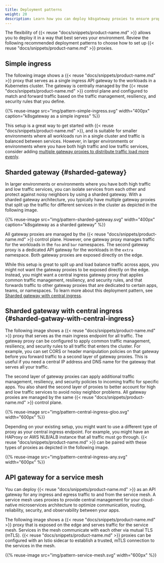 ```yaml
---
title: Deployment patterns
weight: 20
description: Learn how you can deploy k8sgateway proxies to ensure proper traffic routing, security, and isolation for your apps. 
---
```


The flexibility of {{< reuse "docs/snippets/product-name.md" >}} allows you to deploy it in a way that best serves your environment. Review the following recommended deployment patterns to choose how to set up {{< reuse "docs/snippets/product-name.md" >}} proxies.

## Simple ingress

The following image shows a {{< reuse "docs/snippets/product-name.md" >}} proxy that serves as a single ingress API gateway to the workloads in a Kubernetes cluster. The gateway is centrally managed by the {{< reuse "docs/snippets/product-name.md" >}} control plane and configured to match and forward traffic based on the traffic management, resiliency, and security rules that you define. 

{{% reuse-image src="img/pattern-simple-ingress.svg" width="400px" caption="k8sgateway as a simple ingress"  %}}

This setup is a great way to get started with {{< reuse "docs/snippets/product-name.md" >}}, and is suitable for smaller environments where all workloads run in a single cluster and traffic is balanced between services. However, in larger environments or environments where you have both high traffic and low traffic services, consider adding [multiple gateway proxies to distribute traffic load more evenly](#sharded-gateway). 

## Sharded gateway {#sharded-gateway}

In larger environments or environments where you have both high traffic and low traffic services, you can isolate services from each other and protect against noisy neighbors by using a sharded gateway. With a sharded gateway architecture, you typically have multiple gateway proxies that split up the traffic for different services in the cluster as depicted in the following image. 

{{% reuse-image src="img/pattern-sharded-gateway.svg" width="400px" caption="k8sgateway as a sharded gateway" %}}

All gateway proxies are managed by the {{< reuse "docs/snippets/product-name.md" >}} control plane. However, one gateway proxy manages traffic for the workloads in the `foo` and `bar` namespaces. The second gateway proxy is a dedicated API gateway for the workloads in the `extra` namespace. Both gateway proxies are exposed directly on the edge. 

While this setup is great to split up and load balance traffic across apps, you might not want the gateway proxies to be exposed directly on the edge. Instead, you might want a central ingress gateway proxy that applies common traffic management, resiliency, and security rules, and that forwards traffic to other gateway proxies that are dedicated to certain apps, teams, or namespaces. To learn more about this deployment pattern, see [Sharded gateway with central ingress](#sharded-gatway-with-central-ingress). 


## Sharded gateway with central ingress {#sharded-gatway-with-central-ingress}

The following image shows a {{< reuse "docs/snippets/product-name.md" >}} proxy that serves as the main ingress endpoint for all traffic. The gateway proxy can be configured to apply common traffic management, resiliency, and security rules to all traffic that enters the cluster. For example, you can set CORS or header manipulation policies on that gateway before you forward traffic to a second layer of gateway proxies. This is useful if you need a central IP address and DNS name for the gateway that serves all your traffic. 

The second layer of gateway proxies can apply additional traffic management, resiliency, and security policies to incoming traffic for specific apps. You also shard the second layer of proxies to better account for high and low traffic services to avoid noisy neighbor problems. All gateway proxies are managed by the same {{< reuse "docs/snippets/product-name.md" >}} control plane.

{{% reuse-image src="img/pattern-central-ingress-gloo.svg" width="600px"  %}}

Depending on your existing setup, you might want to use a different type of proxy as your central ingress endpoint. For example, you might have an HAProxy or AWS NLB/ALB instance that all traffic must go through. {{< reuse "docs/snippets/product-name.md" >}} can be paired with these types of proxies as depicted in the following image. 

{{% reuse-image src="img/pattern-central-ingress-any.svg" width="600px"  %}}

## API gateway for a service mesh

You can deploy {{< reuse "docs/snippets/product-name.md" >}} as an API gateway for any ingress and egress traffic to and from the service mesh. A service mesh uses proxies to provide central management for your cloud-native microservices architecture to optimize communication, routing, reliability, security, and observability between your apps. 

The following image shows a {{< reuse "docs/snippets/product-name.md" >}} proxy that is exposed on the edge and serves traffic for the service mesh. Services in the mesh communicate with each other via mutual TLS (mTLS). {{< reuse "docs/snippets/product-name.md" >}} proxies can be configured with an Istio sidecar to establish a trusted, mTLS connection to the services in the mesh. 

{{% reuse-image src="img/pattern-service-mesh.svg" width="600px"  %}}

